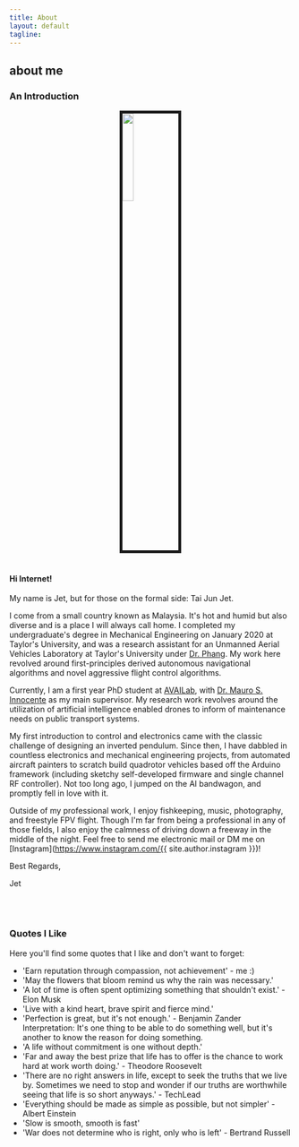 ```yaml
---
title: About
layout: default
tagline:
---
```


<div>
  <h2 class="page-header-brief">about me</h2>
  <div class="line-sep"></div>
</div>

### An Introduction

<img src="{{ site.BASE_PATH }}/assets/img/myface.jpg" width="20%" style="display:block;margin:0 auto;border-style:solid;border-width: 5px">
<br>

#### Hi Internet!

My name is Jet, but for those on the formal side: Tai Jun Jet.

I come from a small country known as Malaysia. It's hot and humid but also diverse and is a place I will always call home. I completed my undergraduate's degree in Mechanical Engineering on January 2020 at Taylor's University, and was a research assistant for an Unmanned Aerial Vehicles Laboratory at Taylor's University under [Dr. Phang](http://phangsweeking.com/). My work here revolved around first-principles derived autonomous navigational algorithms and novel aggressive flight control algorithms.


Currently, I am a first year PhD student at [AVAILab](https://availab.org/), with [Dr. Mauro S. Innocente](https://msinnocente.com/) as my main supervisor. My research work revolves around the utilization of artificial intelligence enabled drones to inform of maintenance needs on public transport systems.


My first introduction to control and electronics came with the classic challenge of designing an inverted pendulum. Since then, I have dabbled in countless electronics and mechanical engineering projects, from automated aircraft painters to scratch build quadrotor vehicles based off the Arduino framework (including sketchy self-developed firmware and single channel RF controller). Not too long ago, I jumped on the AI bandwagon, and promptly fell in love with it.


Outside of my professional work, I enjoy fishkeeping, music, photography, and freestyle FPV flight. Though I'm far from being a professional in any of those fields, I also enjoy the calmness of driving down a freeway in the middle of the night. Feel free to send me electronic mail or DM me on [Instagram](https://www.instagram.com/{{ site.author.instagram }})!

Best Regards,

Jet


<br><br>
### Quotes I Like

Here you'll find some quotes that I like and don't want to forget: 
- 'Earn reputation through compassion, not achievement' - me :)
- 'May the flowers that bloom remind us why the rain was necessary.'
- 'A lot of time is often spent optimizing something that shouldn't exist.' - Elon Musk
- 'Live with a kind heart, brave spirit and fierce mind.'
- 'Perfection is great, but it's not enough.' - Benjamin Zander
   <br>
   Interpretation: It's one thing to be able to do something well, but it's another to know the reason for doing something.
- 'A life without commitment is one without depth.'
- 'Far and away the best prize that life has to offer is the chance to work hard at work worth doing.' - Theodore Roosevelt
- 'There are no right answers in life, except to seek the truths that we live by. Sometimes we need to stop and wonder if our truths are worthwhile seeing that life is so short anyways.' - TechLead
- 'Everything should be made as simple as possible, but not simpler' - Albert Einstein
- 'Slow is smooth, smooth is fast'
- 'War does not determine who is right, only who is left' - Bertrand Russell


